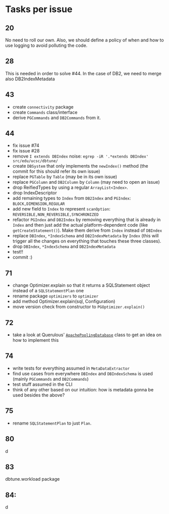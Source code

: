 # Tasks per issue

## 20

No need to roll our own. Also, we should define a policy of when and how to use logging to avoid polluting the code.

## 28

This is needed in order to solve #44. In the case of DB2, we need to merge also DB2IndexMetadata

## 43

 *  create `connectivity` package
 *  create `Commands` class/interface
 *  derive `PGCommands` and `DB2Commands` from it.

## 44

 * fix issue #74
 * fix issue #28
 * remove `I extends DBIndex` noise: `egrep -iR '.*extends DBIndex' src/edu/ucsc/dbtune/`
 * create `DBSystem` that only implements the `newIndex()` method (the commit for this should refer its own issue)
 * replace `PGTable` by `Table` (may be in its own issue)
 * replace `PGColumn` and `DB2Column` by `Column` (may need to open an issue)
 * drop ReifiedTypes by using a regular `ArrayList<Index>`.
 * drop IndexDescriptor
 * add remaining types to `Index` from `DB2Index` and `PGIndex`: `BLOCK,DIMENSION,REGULAR`
 * add new field to `Index` to represent `scanOption`: `REVERSIBLE,NON_REVERSIBLE,SYNCHRONIZED`
 * refactor `PGIndex` and `DB2Index` by removing everything that is already in `Index` and then just add the actual 
   platform-dependent code (like `getCreateStatement()`). Make them derive from `Index` instead of `DBIndex`
 * replace `DBIndex`, `*IndexSchema` and `DB2IndexMetadata` by `Index` (this will trigger all the changes on everything that 
   touches these three classes).
 * drop `DBIndex`, `*IndexSchema` and `DB2IndexMetadata`
 * test!!
 * commit :)

## 71

 *  change Optimizer.explain so that it returns a SQLStatement object instead of a `SQLStatementPlan` one
 *  rename package `optimizers` to `optimizer`
 *  add method Optimizer.explain(sql, Configuration)
 *  move version check from constructor to `PGOptimizer.explain()`

## 72

 *  take a look at Querulous' [`ApachePoolingDatabase`][querulous_dbcp] class to get an idea on how to implement this

## 74

 *  write tests for everything assumed in `MetaDataExtractor`
 *  find use cases from everywhere `DBIndex` and `DBIndexSchema` is used (mainly `PGCommands` and `DB2Commands`)
 *  test stuff assumed in the CLI
 *  think of any other based on our intuition: how is metadata gonna be used besides the above?

## 75

 *  rename `SQLStatementPlan` to just `Plan`.

## 80

d

## 83

dbtune.workload package

## 84:

d

[querulous_dbcp]: https://github.com/twitter/querulous/blob/master/src/main/scala/com/twitter/querulous/database/ApachePoolingDatabase.scala
